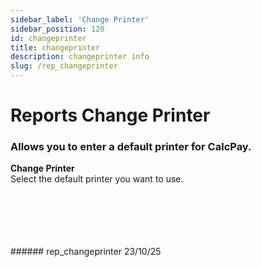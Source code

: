 ```yaml
---
sidebar_label: 'Change Printer'
sidebar_position: 120
id: changeprinter
title: changeprinter
description: changeprinter info
slug: /rep_changeprinter
---
```


# Reports Change Printer

### Allows you to enter a default printer for CalcPay.

**Change Printer**  
Select the default printer you want to use.

<br/>
<br/>
<br/>
<br/>
<br/>
###### rep_changeprinter 23/10/25